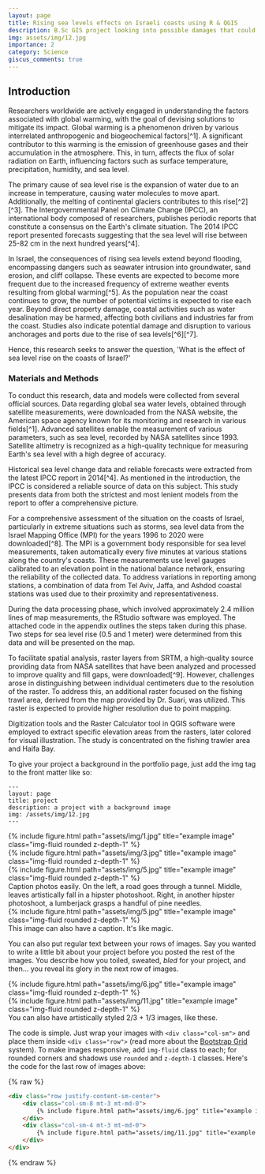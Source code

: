```yaml
---
layout: page
title: Rising sea levels effects on Israeli coasts using R & QGIS
description: B.Sc GIS project looking into possible damages that could occur with increasing sea levels. Guidance: Dr. Yair Suari.
img: assets/img/12.jpg
importance: 2
category: Science
giscus_comments: true
---
```


<h2>Introduction</h2>
Researchers worldwide are actively engaged in understanding the factors associated with global warming, with the goal of devising solutions to mitigate its impact. Global warming is a phenomenon driven by various interrelated anthropogenic and biogeochemical factors[^1]. A significant contributor to this warming is the emission of greenhouse gases and their accumulation in the atmosphere. This, in turn, affects the flux of solar radiation on Earth, influencing factors such as surface temperature, precipitation, humidity, and sea level.

The primary cause of sea level rise is the expansion of water due to an increase in temperature, causing water molecules to move apart. Additionally, the melting of continental glaciers contributes to this rise[^2][^3]. The Intergovernmental Panel on Climate Change (IPCC), an international body composed of researchers, publishes periodic reports that constitute a consensus on the Earth's climate situation. The 2014 IPCC report presented forecasts suggesting that the sea level will rise between 25-82 cm in the next hundred years[^4].

In Israel, the consequences of rising sea levels extend beyond flooding, encompassing dangers such as seawater intrusion into groundwater, sand erosion, and cliff collapse. These events are expected to become more frequent due to the increased frequency of extreme weather events resulting from global warming[^5]. As the population near the coast continues to grow, the number of potential victims is expected to rise each year. Beyond direct property damage, coastal activities such as water desalination may be harmed, affecting both civilians and industries far from the coast. Studies also indicate potential damage and disruption to various anchorages and ports due to the rise of sea levels[^6][^7].

Hence, this research seeks to answer the question, 'What is the effect of sea level rise on the coasts of Israel?'

<h3>Materials and Methods</h3>
To conduct this research, data and models were collected from several official sources. Data regarding global sea water levels, obtained through satellite measurements, were downloaded from the NASA website, the American space agency known for its monitoring and research in various fields[^1]. Advanced satellites enable the measurement of various parameters, such as sea level, recorded by NASA satellites since 1993. Satellite altimetry is recognized as a high-quality technique for measuring Earth's sea level with a high degree of accuracy.

Historical sea level change data and reliable forecasts were extracted from the latest IPCC report in 2014[^4]. As mentioned in the introduction, the IPCC is considered a reliable source of data on this subject. This study presents data from both the strictest and most lenient models from the report to offer a comprehensive picture.

For a comprehensive assessment of the situation on the coasts of Israel, particularly in extreme situations such as storms, sea level data from the Israel Mapping Office (MPI) for the years 1996 to 2020 were downloaded[^8]. The MPI is a government body responsible for sea level measurements, taken automatically every five minutes at various stations along the country's coasts. These measurements use level gauges calibrated to an elevation point in the national balance network, ensuring the reliability of the collected data. To address variations in reporting among stations, a combination of data from Tel Aviv, Jaffa, and Ashdod coastal stations was used due to their proximity and representativeness.

During the data processing phase, which involved approximately 2.4 million lines of map measurements, the RStudio software was employed. The attached code in the appendix outlines the steps taken during this phase. Two steps for sea level rise (0.5 and 1 meter) were determined from this data and will be presented on the map.

To facilitate spatial analysis, raster layers from SRTM, a high-quality source providing data from NASA satellites that have been analyzed and processed to improve quality and fill gaps, were downloaded[^9]. However, challenges arose in distinguishing between individual centimeters due to the resolution of the raster. To address this, an additional raster focused on the fishing trawl area, derived from the map provided by Dr. Suari, was utilized. This raster is expected to provide higher resolution due to point mapping.

Digitization tools and the Raster Calculator tool in QGIS software were employed to extract specific elevation areas from the rasters, later colored for visual illustration. The study is concentrated on the fishing trawler area and Haifa Bay.


To give your project a background in the portfolio page, just add the img tag to the front matter like so:

    ---
    layout: page
    title: project
    description: a project with a background image
    img: /assets/img/12.jpg
    ---

<div class="row">
    <div class="col-sm mt-3 mt-md-0">
        {% include figure.html path="assets/img/1.jpg" title="example image" class="img-fluid rounded z-depth-1" %}
    </div>
    <div class="col-sm mt-3 mt-md-0">
        {% include figure.html path="assets/img/3.jpg" title="example image" class="img-fluid rounded z-depth-1" %}
    </div>
    <div class="col-sm mt-3 mt-md-0">
        {% include figure.html path="assets/img/5.jpg" title="example image" class="img-fluid rounded z-depth-1" %}
    </div>
</div>
<div class="caption">
    Caption photos easily. On the left, a road goes through a tunnel. Middle, leaves artistically fall in a hipster photoshoot. Right, in another hipster photoshoot, a lumberjack grasps a handful of pine needles.
</div>
<div class="row">
    <div class="col-sm mt-3 mt-md-0">
        {% include figure.html path="assets/img/5.jpg" title="example image" class="img-fluid rounded z-depth-1" %}
    </div>
</div>
<div class="caption">
    This image can also have a caption. It's like magic.
</div>

You can also put regular text between your rows of images.
Say you wanted to write a little bit about your project before you posted the rest of the images.
You describe how you toiled, sweated, *bled* for your project, and then... you reveal its glory in the next row of images.


<div class="row justify-content-sm-center">
    <div class="col-sm-8 mt-3 mt-md-0">
        {% include figure.html path="assets/img/6.jpg" title="example image" class="img-fluid rounded z-depth-1" %}
    </div>
    <div class="col-sm-4 mt-3 mt-md-0">
        {% include figure.html path="assets/img/11.jpg" title="example image" class="img-fluid rounded z-depth-1" %}
    </div>
</div>
<div class="caption">
    You can also have artistically styled 2/3 + 1/3 images, like these.
</div>


The code is simple.
Just wrap your images with `<div class="col-sm">` and place them inside `<div class="row">` (read more about the <a href="https://getbootstrap.com/docs/4.4/layout/grid/">Bootstrap Grid</a> system).
To make images responsive, add `img-fluid` class to each; for rounded corners and shadows use `rounded` and `z-depth-1` classes.
Here's the code for the last row of images above:

{% raw %}
```html
<div class="row justify-content-sm-center">
    <div class="col-sm-8 mt-3 mt-md-0">
        {% include figure.html path="assets/img/6.jpg" title="example image" class="img-fluid rounded z-depth-1" %}
    </div>
    <div class="col-sm-4 mt-3 mt-md-0">
        {% include figure.html path="assets/img/11.jpg" title="example image" class="img-fluid rounded z-depth-1" %}
    </div>
</div>
```
{% endraw %}
